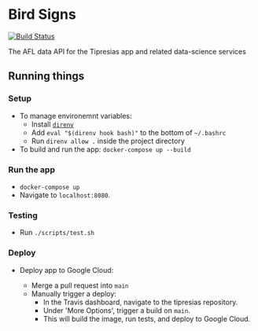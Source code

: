 # Bird Signs

[![Build Status](https://travis-ci.com/tipresias/bird-signs.svg?branch=main)](https://travis-ci.com/tipresias/bird-signs)

The AFL data API for the Tipresias app and related data-science services

## Running things

### Setup

- To manage environemnt variables:
    - Install [`direnv`](https://direnv.net/)
    - Add `eval "$(direnv hook bash)"` to the bottom of `~/.bashrc`
    - Run `direnv allow .` inside the project directory
- To build and run the app: `docker-compose up --build`

### Run the app

- `docker-compose up`
- Navigate to `localhost:8080`.

### Testing

- Run `./scripts/test.sh`

### Deploy

- Deploy app to Google Cloud:

  - Merge a pull request into `main`
  - Manually trigger a deploy:
    - In the Travis dashboard, navigate to the tipresias repository.
    - Under 'More Options', trigger a build on `main`.
    - This will build the image, run tests, and deploy to Google Cloud.
